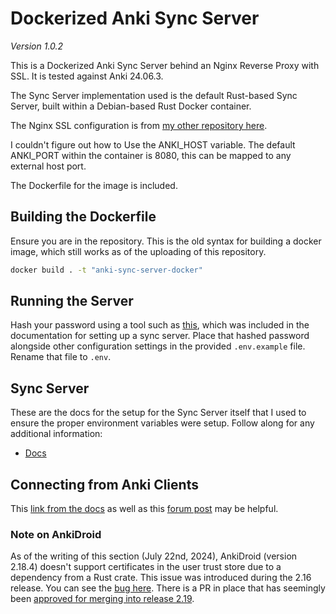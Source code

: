 # Dockerized Anki Sync Server

_Version 1.0.2_

This is a Dockerized Anki Sync Server behind an Nginx Reverse Proxy with SSL. It is tested against Anki 24.06.3.

The Sync Server implementation used is the default Rust-based Sync Server, built within a Debian-based Rust Docker container.

The Nginx SSL configuration is from [my other repository here](https://github.com/obadaalagha/4stack4pi/).

I couldn't figure out how to Use the ANKI_HOST variable. The default ANKI_PORT within the container is 8080, this can be mapped to any external host port.

The Dockerfile for the image is included.

## Building the Dockerfile

Ensure you are in the repository. This is the old syntax for building a docker image, which still works as of the uploading of this repository.

```bash
docker build . -t "anki-sync-server-docker"
```

## Running the Server

Hash your password using a tool such as [this](https://git.sr.ht/~laalsaas/pbkdf2-password-hash), which was included in the documentation for setting up a sync server. Place that hashed password alongside other configuration settings in the provided `.env.example` file. Rename that file to `.env`.

## Sync Server

These are the docs for the setup for the Sync Server itself that I used to ensure the proper environment variables were setup. Follow along for any additional information:
- [Docs](https://docs.ankiweb.net/sync-server.html)

## Connecting from Anki Clients

This [link from the docs](https://docs.ankiweb.net/sync-server.html#client-setup) as well as this [forum post](https://forums.ankiweb.net/t/client-setup-section-in-sync-server-doc-needs-to-be-clarified/34863/7) may be helpful.

### Note on AnkiDroid

As of the writing of this section (July 22nd, 2024), AnkiDroid (version 2.18.4) doesn't support certificates in the user trust store due to a dependency from a Rust crate. This issue was introduced during the 2.16 release. You can see the [bug here](https://github.com/ankidroid/Anki-Android/issues/14686). There is a PR in place that has seemingly been [approved for merging into release 2.19](https://github.com/ankidroid/Anki-Android/pull/16481).

